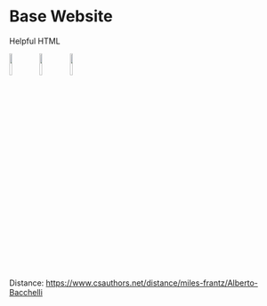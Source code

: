 # Base Website

Helpful HTML

<img class="svg-icon" src="https://www.sri.inf.ethz.ch/assets/icons/icon-pdf.svg" width="10%" width="10%"/>
<img class="svg-icon" src="https://www.sri.inf.ethz.ch/assets/icons/icon-slides.svg" width="10%" width="10%"/>
<img class="svg-icon" src="https://www.sri.inf.ethz.ch/assets/icons/icon-video.svg" width="10%" width="10%"/>


Distance: https://www.csauthors.net/distance/miles-frantz/Alberto-Bacchelli